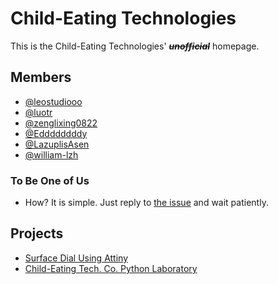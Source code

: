 # Child-Eating Technologies

This is the Child-Eating Technologies' ~~***unofficial***~~ homepage.

## Members

- [@leostudiooo](https://github.com/leostudiooo/)
- [@luotr](https://github.com/luotr/)
- [@zenglixing0822](https://github.com/zenglixing0822/)
- [@Eddddddddy](https://github.com/Eddddddddy)
- [@LazuplisAsen](https://github.com/LazuplisAsen)
- [@william-lzh](https://github.com/william-lzh)

### To Be One of Us
- How?
It is simple. Just reply to [the issue](https://github.com/child-eating-tech/child-eating-tech.github.io/issues/2) and wait patiently.


## Projects
- [Surface Dial Using Attiny](https://github.com/child-eating-tech/Surface_Dial_Arduino)
- [Child-Eating Tech. Co. Python Laboratory](https://github.com/child-eating-tech/cet-py-lab)
